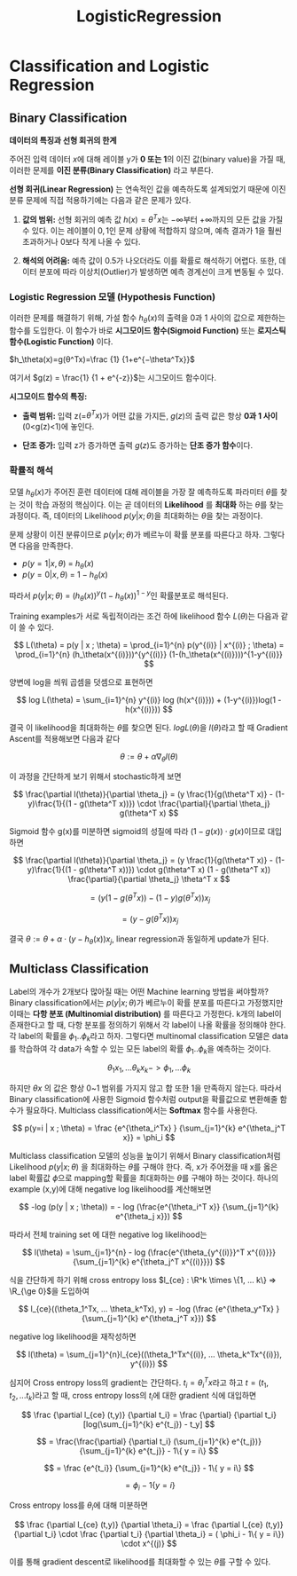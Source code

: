 ﻿---
layout: single
title: "LogisticRegression"
categories: ML
tag: [머신러닝]
author_profile: false
sidebar:
    nav: "counts"
toc: true
toc_sticky: true
toc_label: Table of Contents
use_math: true
---
  
# Classification and Logistic Regression


## Binary Classification

**데이터의 특징과 선형 회귀의 한계**

주어진 입력 데이터 ${x}$에 대해 레이블 y가 **0 또는 1**의 이진 값(binary value)을 가질 때, 이러한 문제를 **이진 분류(Binary Classification)** 라고 부른다.

**선형 회귀(Linear Regression)** 는 연속적인 값을 예측하도록 설계되었기 때문에 이진 분류 문제에 직접 적용하기에는 다음과 같은 문제가 있다.

1. **값의 범위:** 선형 회귀의 예측 값 $h({x}) = \theta^T x$는 −∞부터 +∞까지의 모든 값을 가질 수 있다. 이는 레이블이 ${0, 1}$인 문제 상황에 적합하지 않으며, 예측 결과가 1을 훨씬 초과하거나 0보다 작게 나올 수 있다.

1. **해석의 어려움:** 예측 값이 0.5가 나오더라도 이를 확률로 해석하기 어렵다. 또한, 데이터 분포에 따라 이상치(Outlier)가 발생하면 예측 경계선이 크게 변동될 수 있다.



### Logistic Regression 모델 (Hypothesis Function)

이러한 문제를 해결하기 위해, 가설 함수 $h_\theta({x})$의 출력을 0과 1 사이의 값으로 제한하는 함수를 도입한다. 이 함수가 바로 **시그모이드 함수(Sigmoid Function)** 또는 **로지스틱 함수(Logistic Function)** 이다.

$h_\theta(x)=g(θ^Tx)=\frac {1} {1+e^{−\theta^Tx}}$

여기서 $g(z) = \frac{1} {1 + e^{-z}}$는 시그모이드 함수이다.

**시그모이드 함수의 특징:**

- **출력 범위:** 입력 z(=$\theta^Tx$)가 어떤 값을 가지든, $g(z)$의 출력 값은 항상 **0과 1 사이** (0<g(z)<1)에 놓인다.

- **단조 증가:** 입력 z가 증가하면 출력 $g(z)$도 증가하는 **단조 증가 함수**이다.

### 확률적 해석

모델 $h_\theta(x)$가 주어진 훈련 데이터에 대해 레이블을 가장 잘 예측하도록 파라미터 $\theta$를 찾는 것이 학습 과정의 핵심이다. 이는 곧 데이터의 **Likelihood** 를 **최대화** 하는 $\theta$를 찾는 과정이다. 즉, 데이터의 Likelihood $p(y | x ; \theta)$을 최대화하는 $\theta$을 찾는 과정이다.

문제 상황이 이진 분류이므로 $p(y | x ; \theta)$가 베르누이 확률 분포를 따른다고 하자. 그렇다면 다음을 만족한다.

* $p(y=1 | x, \theta)$ = $h_\theta(x)$
* $p(y=0 | x, \theta)$ = $1 - h_\theta(x)$

따라서 $p(y | x ; \theta)$ = $(h_\theta(x))^y (1 - h_\theta(x))^{1-y}$인 확률분포로 해석된다.

Training examples가 서로 독립적이라는 조건 하에 likelihood 함수 $L(\theta)$는 다음과 같이 쓸 수 있다.

$$
L(\theta) = p(y | x ; \theta) = \prod_{i=1}^{n} p(y^{(i)} | x^{(i)} ; \theta) = \prod_{i=1}^{n} (h_\theta(x^{(i)}))^{y^{(i)}} (1-(h_\theta(x^{(i)})))^{1-y^{(i)}}
$$

양변에 log을 씌워 곱셈을 덧셈으로 표현하면

$$
log L(\theta) = \sum_{i=1}^{n} y^{(i)} log (h(x^{(i)})) + (1-y^{(i)})log(1 - h(x^{(i)}))
$$

결국 이 likelihood을 최대화하는 $\theta$를 찾으면 된다. $log L(\theta)$을 $l(\theta)$라고 할 때 Gradient Ascent를 적용해보면 다음과 같다

$$
\theta := \theta + \alpha \nabla_{\theta}l(\theta)
$$

이 과정을 간단하게 보기 위해서 stochastic하게 보면

$$
\frac{\partial l(\theta)}{\partial \theta_j} = (y \frac{1}{g(\theta^T x)} - (1-y)\frac{1}{(1 - g(\theta^T x))}) \cdot \frac{\partial}{\partial \theta_j} g(\theta^T x)
$$

Sigmoid 함수 g(x)를 미분하면 sigmoid의 성질에 따라 $(1-g(x)) \cdot g(x)$이므로 대입하면

$$
\frac{\partial l(\theta)}{\partial \theta_j} = (y \frac{1}{g(\theta^T x)} - (1-y)\frac{1}{(1 - g(\theta^T x))}) \cdot g(\theta^T x) (1 - g(\theta^T x)) \frac{\partial}{\partial \theta_j} \theta^T x
$$

$$
= (y(1-g(\theta^Tx)) - (1-y)g(\theta^Tx)) x_j
$$

$$
= (y - g(\theta^Tx)) x_j
$$

결국 $\theta := \theta + \alpha \cdot (y - h_\theta(x)) x_j$, linear regression과 동일하게 update가 된다.

## Multiclass Classification

Label의 개수가 2개보다 많아질 때는 어떤 Machine learning 방법을 써야할까? Binary classification에서는 $p(y | x ; \theta)$가 베르누이 확률 분포를 따른다고 가정했지만 이때는 **다항 분포 (Multinomial distribution)** 를 따른다고 가정한다.  k개의 label이 존재한다고 할 때, 다항 분포를 정의하기 위해서 각 label이 나올 확률을 정의해야 한다. 각 label의 확률을 $\phi_1 .. \phi_k$라고 하자. 그렇다면 multinomal classification 모델은 data를 학습하여 각 data가 속할 수 있는 모든 label의 확률 $\phi_1 .. \phi_k$을 예측하는 것이다.

$$
\theta_1 x_1, ... \theta_k x_k  -> \phi_1, ... \phi_k
$$

하지만 $\theta x$ 의 값은 항상 0~1 범위를 가지지 않고 합 또한 1을 만족하지 않는다. 따라서 Binary classification에 사용한 Sigmoid  함수처럼 output을 확률값으로 변환해줄 함수가 필요하다. Multiclass classification에서는 **Softmax** 함수를 사용한다.

$$
p(y=i | x ; \theta) = \frac {e^{\theta_i^Tx} } {\sum_{j=1}^{k} e^{\theta_j^T x}} = \phi_i
$$

Multiclass classification 모델의 성능을 높이기 위해서 Binary classification처럼 Likelihood $p(y | x ; \theta)$ 을 최대화하는 $\theta$를 구해야 한다. 즉, x가 주어졌을 때 x를 옳은 label 확률값 $\phi$으로 mapping할 확률을 최대화하는 $\theta$를 구해야 하는 것이다.  하나의 example (x,y)에 대해 negative log likelihood를 계산해보면

$$
-log (p(y | x ; \theta)) = - log (\frac{e^{\theta_i^T x}} {\sum_{j=1}^{k} e^{\theta_j x}})
$$

따라서 전체 training set 에 대한 negative log likelihood는

$$
l(\theta) = \sum_{j=1}^{n} - log (\frac{e^{\theta_{y^{(i)}}^T x^{(i)}}} {\sum_{j=1}^{k} e^{\theta_j^T x^{(i)}}})
$$

식을 간단하게 하기 위해 cross entropy loss $l_{ce} : \R^k \times \{1, ... k\} => \R_{\ge 0}$을 도입하여

$$
l_{ce}((\theta_1^Tx, ... \theta_k^Tx), y) = -log (\frac {e^{\theta_y^Tx} } {\sum_{j=1}^{k} e^{\theta_j^T x}})
$$

negative log likelihood을 재작성하면

$$
l(\theta) = \sum_{j=1}^{n}l_{ce}((\theta_1^Tx^{(i)}, ... \theta_k^Tx^{(i)}), y^{(i)})
$$

심지어 Cross entropy loss의 gradient는 간단하다.  $t_i = \theta_i^Tx$라고 하고 $t = (t_1, t_2, ... t_k)$라고 할 때, cross entropy loss의 $t_i$에 대한 gradient 식에 대입하면

$$
\frac {\partial l_{ce} (t,y)} {\partial t_i} = \frac {\partial} {\partial t_i} [log(\sum_{j=1}^{k} e^{t_j}) - t_y]
$$

$$
= \frac{\frac{\partial} {\partial t_i} (\sum_{j=1}^{k} e^{t_j})} {\sum_{j=1}^{k} e^{t_j}} - 1\{ y = i\}
$$

$$
= \frac {e^{t_i}} {\sum_{j=1}^{k} e^{t_j}} - 1\{ y = i\}
$$

$$
= \phi_i - 1\{ y = i\}
$$

Cross entropy loss를 $\theta_i$에 대해 미분하면

$$
\frac {\partial l_{ce} (t,y)} {\partial \theta_i} = \frac {\partial l_{ce} (t,y)} {\partial t_i} \cdot \frac {\partial t_i} {\partial \theta_i} =  ( \phi_i - 1\{ y = i\}) \cdot x^{(j)}
$$

이를 통해 gradient descent로 likelihood를 최대화할 수 있는 $\theta$를 구할 수 있다.
